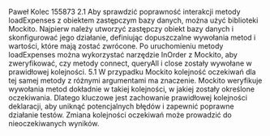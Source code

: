 Paweł Kolec 155873
2.1
Aby sprawdzić poprawność interakcji metody loadExpenses z obiektem zastępczym bazy danych, można użyć biblioteki Mockito. Najpierw należy utworzyć zastępczy obiekt bazy danych i skonfigurować jego działanie, definiując dopuszczalne wywołania metod i wartości, które mają zostać zwrócone. Po uruchomieniu metody loadExpenses można wykorzystać narzędzie InOrder z Mockito, aby zweryfikować, czy metody connect, queryAll i close zostały wywołane w prawidłowej kolejności.
5.1
W przypadku Mockito kolejność oczekiwań dla tej samej metody z różnymi argumentami ma znaczenie. Mockito weryfikuje wywołania metod dokładnie w takiej kolejności, w jakiej zostały określone oczekiwania. Dlatego kluczowe jest zachowanie prawidłowej kolejności deklaracji, aby uniknąć potencjalnych błędów i zapewnić poprawne działanie testów. Zmiana kolejności oczekiwań może prowadzić do nieoczekiwanych wyników.